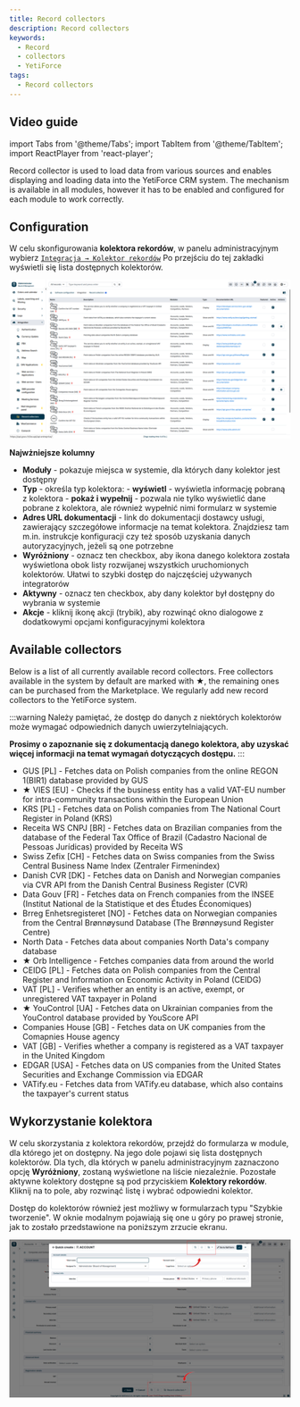 ```yaml
---
title: Record collectors
description: Record collectors
keywords:
  - Record
  - collectors
  - YetiForce
tags:
  - Record collectors
---
```


## Video guide

import Tabs from '@theme/Tabs';
import TabItem from '@theme/TabItem';
import ReactPlayer from 'react-player';

<Tabs groupId="XlIXiQpC9ug">
	<TabItem value="youtube-XlIXiQpC9ug" label="🎬 YouTube">
		<ReactPlayer
			url="https://www.youtube.com/watch?v=XlIXiQpC9ug"
			width="100%"
			height="500px"
			controls={true}
		/>
	</TabItem>
	<TabItem value="yetiforce-XlIXiQpC9ug" label="🎥 YetiForce TV">
		<ReactPlayer url="/video/record-collector.mp4" width="100%" height="500px" controls={true} />
	</TabItem>
</Tabs>

Record collector is used to load data from various sources and enables displaying and loading data into the YetiForce CRM system.
The mechanism is available in all modules, however it has to be enabled and configured for each module to work correctly.

## Configuration

W celu skonfigurowania **kolektora rekordów**, w panelu administracyjnym wybierz [`Integracja → Kolektor rekordów`](/administrator-guides/integration/record-collectors/)
Po przejściu do tej zakładki wyświetli się lista dostępnych kolektorów.

![record-collector-1](record-collector-2.jpg)

**Najwżniejsze kolumny**
* **Moduły** - pokazuje miejsca w systemie, dla których dany kolektor jest dostępny
* **Typ** - określa typ kolektora:
      - **wyświetl** - wyświetla informację pobraną z kolektora
      - **pokaż i wypełnij** - pozwala nie tylko wyświetlić dane pobrane z kolektora, ale również wypełnić nimi formularz w systemie
* **Adres URL dokumentacji** - link do dokumentacji dostawcy usługi, zawierający szczegółowe informacje na temat kolektora. Znajdziesz tam m.in. instrukcje konfiguracji czy też sposób uzyskania danych autoryzacyjnych, jeżeli są one potrzebne
* **Wyróżniony** - oznacz ten checkbox, aby ikona danego kolektora została wyświetlona obok listy rozwijanej wszystkich uruchomionych kolektorów. Ułatwi to szybki dostęp do najczęściej używanych integratorów
* **Aktywny** - oznacz ten checkbox, aby dany kolektor był dostępny do wybrania w systemie
* **Akcje** - kliknij ikonę akcji (trybik), aby rozwinąć okno dialogowe z dodatkowymi opcjami konfiguracyjnymi kolektora


## Available collectors

Below is a list of all currently available record collectors. Free collectors available in the system by default are marked with ★, the remaining ones can be purchased from the Marketplace.
We regularly add new record collectors to the YetiForce system.

:::warning
Należy pamiętać, że dostęp do danych z niektórych kolektorów może wymagać odpowiednich danych uwierzytelniających.

**Prosimy o zapoznanie się z dokumentacją danego kolektora, aby uzyskać więcej informacji na temat wymagań dotyczących dostępu.**
:::

- GUS [PL] - Fetches data on Polish companies from the online REGON 1(BIR1) database provided by GUS
- ★ VIES [EU] - Checks if the business entity has a valid VAT-EU number for intra-community transactions within the European Union
- KRS [PL] - Fetches data on Polish companies from The National Court Register in Poland (KRS)
- Receita WS CNPJ [BR] - Fetches data on Brazilian companies from the database of the Federal Tax Office of Brazil (Cadastro Nacional de Pessoas Jurídicas) provided by Receita WS
- Swiss Zefix [CH] - Fetches data on Swiss companies from the Swiss Central Business Name Index (Zentraler Firmenindex)
- Danish CVR [DK] - Fetches data on Danish and Norwegian companies via CVR API from the Danish Central Business Register (CVR)
- Data Gouv [FR] - Fetches data on French companies from the INSEE (Institut National de la Statistique et des Études Économiques)
- Brreg Enhetsregisteret [NO] - Fetches data on Norwegian companies from the Central Brønnøysund Database (The Brønnøysund Register Centre)
- North Data - Fetches data about companies North Data's company database
- ★ Orb Intelligence - Fetches companies data from around the world
- CEIDG [PL] - Fetches data on Polish companies from the Central Register and Information on Economic Activity in Poland (CEIDG)
- VAT [PL] - Verifies whether an entity is an active, exempt, or unregistered VAT taxpayer in Poland
- ★ YouControl [UA] - Fetches data on Ukrainian companies from the YouControl database provided by YouScore API
- Companies House [GB] - Fetches data on UK companies from the Comapnies House agency
- VAT [GB] - Verifies whether a company is registered as a VAT taxpayer in the United Kingdom
- EDGAR [USA] - Fetches data on US companies from the United States Securities and Exchange Commission via EDGAR
- VATify.eu - Fetches data from VATify.eu database, which also contains the taxpayer's current status


## Wykorzystanie kolektora

W celu skorzystania z kolektora rekordów, przejdź do formularza w module, dla którego jet on dostępny.
Na jego dole pojawi się lista dostępnych kolektorów. Dla tych, dla których w panelu administracyjnym zaznaczono opcję **Wyróżniony**, zostaną wyświetlone na liście niezależnie.
Pozostałe aktywne kolektory dostępne są pod przyciskiem **Kolektory rekordów**. Kliknij na to pole, aby rozwinąć listę i wybrać odpowiedni kolektor.

Dostęp do kolektorów również jest możliwy w formularzach typu "Szybkie tworzenie". W oknie modalnym pojawiają się one u góry po prawej stronie, jak to zostało przedstawione na poniższym zrzucie ekranu.

![record-collector-1](record-collector-1.jpg)